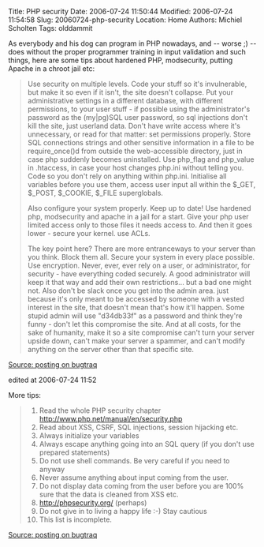 Title: PHP security
Date: 2006-07-24 11:50:44
Modified: 2006-07-24 11:54:58
Slug: 20060724-php-security
Location: Home
Authors: Michiel Scholten
Tags: olddammit

<p>As everybody and his dog can program in PHP nowadays, and -- worse ;) -- does without the proper programmer training in input validation and such things, here are some tips about hardened PHP, modsecurity, putting Apache in a chroot jail etc:</p>

<blockquote><p class="quote">Use security on multiple levels.
Code your stuff so it's invulnerable, but make it so even if it isn't,
the site doesn't collapse.  Put your administrative settings in a
different database, with different permissions, to your user stuff -
if possible using the administrator's password as the (my|pg)SQL user
password, so sql injections don't kill the site, just userland data.
Don't have write access where it's unnecessary, or read for that
matter: set permissions properly.  Store SQL connections strings and
other sensitive information in a file to be require_once()d from
outside the web-accessible directory, just in case php suddenly
becomes uninstalled.  Use php_flag and php_value in .htaccess, in case
your host changes php.ini without telling you.  Code so you don't rely
on anything within php.ini.  Initialise all variables before you use
them, access user input all within the $_GET, $_POST, $_COOKIE, $_FILE
superglobals.</p>

<p class="quote">Also configure your system properly.  Keep up to date!  Use hardened
php, modsecurity and apache in a jail for a start.  Give your php user
limited access only to those files it needs access to.  And then it
goes lower - secure your kernel.  use ACLs.</p>

<p class="quote">The key point here?  There are more entranceways to your server than
you think.  Block them all.  Secure your system in every place
possible.  Use encryption.  Never, ever, ever rely on a user, or
administrator, for security - have everything coded securely.  A good
administrator will keep it that way and add their own restrictions...
but a bad one might not.  Also don't be slack once you get into the
admin area.  just because it's only meant to be accessed by someone
with a vested interest in the site, that doesn't mean that's how it'll
happen.  Some stupid admin will use "d34db33f" as a password and think
they're funny - don't let this compromise the site.  And at all costs,
for the sake of humanity, make it so a site compromise can't turn your
server upside down, can't make your server a spammer, and can't modify
anything on the server other than that specific site.</p>
</blockquote>

<p><a href="http://www.securityfocus.com/archive/1/440842">Source: posting on bugtraq</a></p>

<div class="edit">edited at 2006-07-24 11:52</div>
<p>More tips:</p>
<blockquote>
<ol>
<li>Read the whole PHP security chapter <a href="http://www.php.net/manual/en/security.php">http://www.php.net/manual/en/security.php</a></li>
<li>Read about XSS, CSRF, SQL injections, session hijacking etc.</li>
<li>Always initialize your variables</li>
<li>Always escape anything going into an SQL query (if you don't use
prepared statements)</li>
<li>Do not use shell commands. Be very careful if you need to anyway</li>
<li>Never assume anything about input coming from the user.</li>
<li>Do not display data coming from the user before you are 100% sure
that the data is cleaned from XSS etc.</li>
<li><a href="http://phpsecurity.org/">http://phpsecurity.org/</a> (perhaps)</li>
<li>Do not give in to living a happy life  :-)  Stay cautious</li>
<li>This list is incomplete.</li>
</ol>
</blockquote>

<p><a href="http://www.securityfocus.com/archive/1/440150">Source: posting on bugtraq</a></p>
